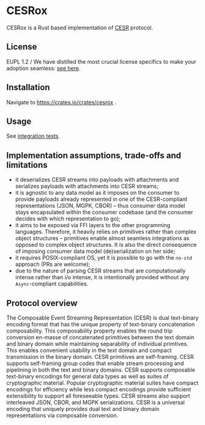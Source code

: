 # CESRox

CESRox is a Rust based implementation of [CESR](https://weboftrust.github.io/ietf-cesr/draft-ssmith-cesr.html) protocol.

## License

EUPL 1.2 / We have distilled the most crucial license specifics to make your adoption seamless: [see here](https://github.com/THCLab/licensing).

## Installation

Navigate to https://crates.io/crates/cesrox .

## Usage

See [integration tests](https://github.com/THCLab/cesrox/blob/master/tests/client.rs).

## Implementation assumptions, trade-offs and limitations

- it deserializes CESR streams into payloads with attachments and serializes payloads with attachments into CESR streams;
- it is agnostic to any data model as it imposes on the consumer to provide payloads already represented in one of the CESR-compliant representations (JSON, MGPK, CBOR) – thus consumer data model stays encapsulated within the consumer codebase (and the consumer decides with which representation to go);
- it aims to be exposed via FFI layers to the other programming languages. Therefore, it heavily relies on primitives rather than complex object structures – primitives enable almost seamless integrations as opposed to complex object structures. It is also the direct consequence of imposing consumer data model (de)serialization on her side;
- it requires POSIX-compliant OS, yet it is possible to go with the `no-std` approach (PRs are welcome);
- due to the nature of parsing CESR streams that are computationally intense rather than i/o intense, it is intentionally provided without any `Async`-compliant capabilities.

## Protocol overview

The Composable Event Streaming Representation (CESR) is dual text-binary
encoding format that has the unique property of text-binary concatenation
composability. This composability property enables the round trip conversion
en-masse of concatenated primitives between the text domain and binary domain
while maintaining separability of individual primtives. This enables convenient
usability in the text domain and compact transmission in the binary domain.
CESR primitives are self-framing. CESR supports self-framing group codes that
enable stream processing and pipelining in both the text and binary domains.
CESR supports composable text-binary encodings for general data types as well
as suites of cryptographic material. Popular cryptographic material suites
have compact encodings for efficiency while less compact encodings provide
sufficient extensibility to support all foreseeable types. CESR streams also
support interleaved JSON, CBOR, and MGPK serializations. CESR is a universal
encoding that uniquely provides dual text and binary domain representations
via composable conversion.
